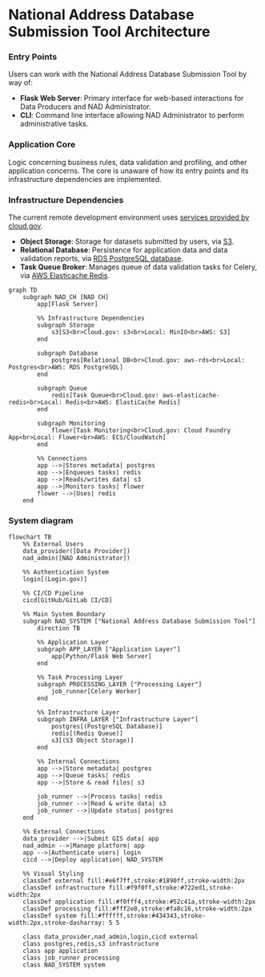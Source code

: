 # National Address Database Submission Tool Architecture

### Entry Points

Users can work with the National Address Database Submission Tool by way of:

- **Flask Web Server**: Primary interface for web-based interactions for Data
  Producers and NAD Administrator.
- **CLI**: Command line interface allowing NAD Administrator to perform
  administrative tasks.

### Application Core

Logic concerning business rules, data validation and profiling, and other
application concerns. The core is unaware of how its entry points and its
infrastructure dependencies are implemented.

### Infrastructure Dependencies

The current remote development environment uses [services provided by cloud.gov](https://cloud.gov/docs/services/intro/).

- **Object Storage**: Storage for datasets submitted by users, via
  [S3](https://cloud.gov/docs/services/s3/).
- **Relational Database**: Persistence for application data and data validation
  reports, via [RDS PostgreSQL database](https://cloud.gov/docs/services/relational-database/).
- **Task Queue Broker**: Manages queue of data validation tasks for Celery, via
  [AWS Elasticache Redis](https://cloud.gov/docs/services/aws-elasticache/).

```mermaid
graph TD
    subgraph NAD_CH [NAD CH]
        app[Flask Server]

        %% Infrastructure Dependencies
        subgraph Storage
            s3[S3<br>Cloud.gov: s3<br>Local: MinIO<br>AWS: S3]
        end

        subgraph Database
            postgres[Relational DB<br>Cloud.gov: aws-rds<br>Local: Postgres<br>AWS: RDS PostgreSQL]
        end

        subgraph Queue
            redis[Task Queue<br>Cloud.gov: aws-elasticache-redis<br>Local: Redis<br>AWS: ElastiCache Redis]
        end

        subgraph Monitoring
            flower[Task Monitoring<br>Cloud.gov: Cloud Foundry App<br>Local: Flower<br>AWS: ECS/CloudWatch]
        end

        %% Connections
        app -->|Stores metadata| postgres
        app -->|Enqueues tasks| redis
        app -->|Reads/writes data| s3
        app -->|Monitors tasks| flower
        flower -->|Uses| redis
    end
```    

### System diagram

```mermaid
flowchart TB
    %% External Users
    data_provider([Data Provider])
    nad_admin([NAD Administrator])
    
    %% Authentication System
    login[(Login.gov)]
    
    %% CI/CD Pipeline
    cicd[GitHub/GitLab CI/CD]
    
    %% Main System Boundary
    subgraph NAD_SYSTEM ["National Address Database Submission Tool"]
        direction TB
        
        %% Application Layer
        subgraph APP_LAYER ["Application Layer"]
            app[Python/Flask Web Server]
        end
        
        %% Task Processing Layer
        subgraph PROCESSING_LAYER ["Processing Layer"]
            job_runner[Celery Worker]
        end
        
        %% Infrastructure Layer
        subgraph INFRA_LAYER ["Infrastructure Layer"]
            postgres[(PostgreSQL Database)]
            redis[(Redis Queue)]
            s3[(S3 Object Storage)]
        end
        
        %% Internal Connections
        app -->|Store metadata| postgres
        app -->|Queue tasks| redis
        app -->|Store & read files| s3
        
        job_runner -->|Process tasks| redis
        job_runner -->|Read & write data| s3
        job_runner -->|Update status| postgres
    end
    
    %% External Connections
    data_provider -->|Submit GIS data| app
    nad_admin -->|Manage platform| app
    app -->|Authenticate users| login
    cicd -->|Deploy application| NAD_SYSTEM
    
    %% Visual Styling
    classDef external fill:#e6f7ff,stroke:#1890ff,stroke-width:2px
    classDef infrastructure fill:#f9f0ff,stroke:#722ed1,stroke-width:2px
    classDef application fill:#f0fff4,stroke:#52c41a,stroke-width:2px
    classDef processing fill:#fff2e8,stroke:#fa8c16,stroke-width:2px
    classDef system fill:#ffffff,stroke:#434343,stroke-width:2px,stroke-dasharray: 5 5
    
    class data_provider,nad_admin,login,cicd external
    class postgres,redis,s3 infrastructure
    class app application
    class job_runner processing
    class NAD_SYSTEM system
```
